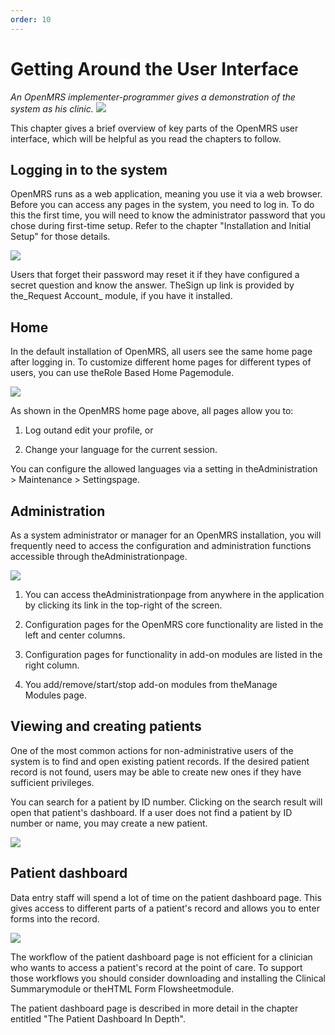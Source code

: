 ```yaml
---
order: 10
---
```

# Getting Around the User Interface

_An OpenMRS implementer-programmer gives a demonstration of the system as his clinic._
![](/assets/gettingaround.png)

This chapter gives a brief overview of key parts of the OpenMRS user interface, which will be helpful as you read the chapters to follow.

## Logging in to the system

OpenMRS runs as a web application, meaning you use it via a web browser. Before you can access any pages in the system, you need to log in. To do this the first time, you will need to know the administrator password that you chose during first-time setup. Refer to the chapter "Installation and Initial Setup" for those details.

![](/assets/around-login.png)

Users that forget their password may reset it if they have configured a secret question and know the answer. TheSign up link is provided by the_Request Account_ module, if you have it installed.

## Home

In the default installation of OpenMRS, all users see the same home page after logging in. To customize different home pages for different types of users, you can use theRole Based Home Pagemodule.

![](/assets/around-home.png)

As shown in the OpenMRS home page above, all pages allow you to:

1. Log outand edit your profile, or

2. Change your language for the current session.

You can configure the allowed languages via a setting in theAdministration &gt; Maintenance &gt; Settingspage.

## Administration

As a system administrator or manager for an OpenMRS installation, you will frequently need to access the configuration and administration functions accessible through theAdministrationpage.

![](/assets/around-admin_1.png)

1. You can access theAdministrationpage from anywhere in the application by clicking its link in the top-right of the screen.

2. Configuration pages for the OpenMRS core functionality are listed in the left and center columns.

3. Configuration pages for functionality in add-on modules are listed in the right column.

4. You add/remove/start/stop add-on modules from theManage Modules page.


## Viewing and creating patients

One of the most common actions for non-administrative users of the system is to find and open existing patient records. If the desired patient record is not found, users may be able to create new ones if they have sufficient privileges.

You can search for a patient by ID number. Clicking on the search result will open that patient's dashboard. If a user does not find a patient by ID number or name, you may create a new patient.

![](/assets/around-find_2.png)

## Patient dashboard

Data entry staff will spend a lot of time on the patient dashboard page. This gives access to different parts of a patient's record and allows you to enter forms into the record.

![](/assets/updated-patient-dashboard.png)

The workflow of the patient dashboard page is not efficient for a clinician who wants to access a patient's record at the point of care. To support those workflows you should consider downloading and installing the Clinical Summarymodule or theHTML Form Flowsheetmodule.

The patient dashboard page is described in more detail in the chapter entitled "The Patient Dashboard In Depth".

